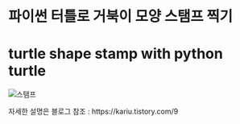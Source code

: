 <h1>파이썬 터틀로 거북이 모양 스탬프 찍기</h1>
<h1>turtle shape stamp with python turtle</h1>

![스탬프](https://user-images.githubusercontent.com/68522199/103356026-2ac51700-4af3-11eb-8b47-f5bbf8aeead6.JPG)

<p>자세한 설명은 블로그 참조 : https://kariu.tistory.com/9</p>
